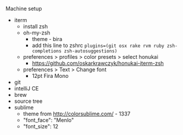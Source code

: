 Machine setup
* iterm
	* install zsh
 	* oh-my-zsh
  		* theme - bira
  		* add this line to zshrc `plugins=(git osx rake rvm ruby zsh-completions zsh-autosuggestions)`
 	* preferences > profiles > color presets > select honukai
 		* https://github.com/oskarkrawczyk/honukai-iterm-zsh
	* preferences > Text > Change font
		* 12pt Fira Mono	
* git
* intelliJ CE
* brew
* source tree
* sublime
	* theme from http://colorsublime.com/ - 1337 
	* 	"font_face": "Menlo"
	* 	"font_size": 12	 
